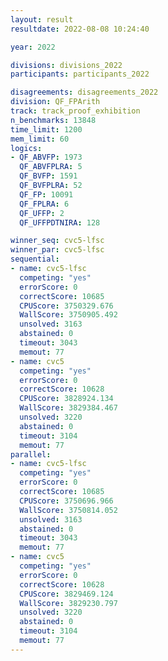 ```yaml
---
layout: result
resultdate: 2022-08-08 10:24:40

year: 2022

divisions: divisions_2022
participants: participants_2022

disagreements: disagreements_2022
division: QF_FPArith
track: track_proof_exhibition
n_benchmarks: 13848
time_limit: 1200
mem_limit: 60
logics:
- QF_ABVFP: 1973
  QF_ABVFPLRA: 5
  QF_BVFP: 1591
  QF_BVFPLRA: 52
  QF_FP: 10091
  QF_FPLRA: 6
  QF_UFFP: 2
  QF_UFFPDTNIRA: 128

winner_seq: cvc5-lfsc
winner_par: cvc5-lfsc
sequential:
- name: cvc5-lfsc
  competing: "yes"
  errorScore: 0
  correctScore: 10685
  CPUScore: 3750329.676
  WallScore: 3750905.492
  unsolved: 3163
  abstained: 0
  timeout: 3043
  memout: 77
- name: cvc5
  competing: "yes"
  errorScore: 0
  correctScore: 10628
  CPUScore: 3828924.134
  WallScore: 3829384.467
  unsolved: 3220
  abstained: 0
  timeout: 3104
  memout: 77
parallel:
- name: cvc5-lfsc
  competing: "yes"
  errorScore: 0
  correctScore: 10685
  CPUScore: 3750696.966
  WallScore: 3750814.052
  unsolved: 3163
  abstained: 0
  timeout: 3043
  memout: 77
- name: cvc5
  competing: "yes"
  errorScore: 0
  correctScore: 10628
  CPUScore: 3829469.124
  WallScore: 3829230.797
  unsolved: 3220
  abstained: 0
  timeout: 3104
  memout: 77
---
```

